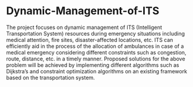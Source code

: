 # Dynamic-Management-of-ITS
The project focuses on dynamic management of ITS (Intelligent Transportation System) resources during emergency situations including medical attention, fire sites, disaster-affected locations, etc.
ITS can efficiently aid in the process of the allocation of ambulances in case of a medical emergency considering different constraints such as congestion, route, distance, etc. in a timely manner.
Proposed solutions for the above problem will be achieved by implementing different algorithms such as Dijkstra’s and constraint optimization algorithms on an existing framework based on the transportation system.
